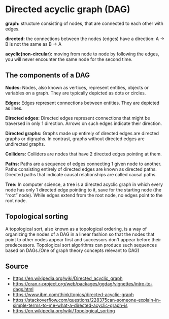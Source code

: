
# Directed acyclic graph (DAG)

**graph:** structure consisting of nodes, that are connected to each other with edges.

**directed:** the connections between the nodes (edges) have a direction: A -> B is not the same as B -> A

**acyclic(non-circular):** moving from node to node by following the edges, you will never encounter the same node for the second time.

## The components of a DAG

**Nodes:** Nodes, also known as vertices, represent entities, objects or variables on a graph. They are typically depicted as dots or circles.

**Edges:** Edges represent connections between entities. They are depicted as lines.

**Directed edges:** Directed edges represent connections that might be traversed in only 1 direction. Arrows on such edges indicate their direction.

**Directed graphs:** Graphs made up entirely of directed edges are directed graphs or digraphs. In contrast, graphs without directed edges are undirected graphs.

**Colliders:** Colliders are nodes that have 2 directed edges pointing at them.

**Paths:** Paths are a sequence of edges connecting 1 given node to another. Paths consisting entirely of directed edges are known as directed paths. Directed paths that indicate causal relationships are called causal paths.

**Tree:** In computer science, a tree is a directed acyclic graph in which every node has only 1 directed edge pointing to it, save for the starting node (the “root” node). While edges extend from the root node, no edges point to the root node.

## Topological sorting

A topological sort, also known as a topological ordering, is a way of organizing the nodes of a DAG in a linear fashion so that the nodes that point to other nodes appear first and successors don't appear before their predecessors. Topological sort algorithms can produce such sequences based on DAGs.(One of graph theory concepts relevant to DAG)

## Source

- <https://en.wikipedia.org/wiki/Directed_acyclic_graph>
- <https://cran.r-project.org/web/packages/ggdag/vignettes/intro-to-dags.html>
- <https://www.ibm.com/think/topics/directed-acyclic-graph>
- <https://stackoverflow.com/questions/228375can-someone-explain-in-simple-terms-to-me-what-a-directed-acyclic-graph-is>
- <https://en.wikipedia.org/wiki/Topological_sorting>
